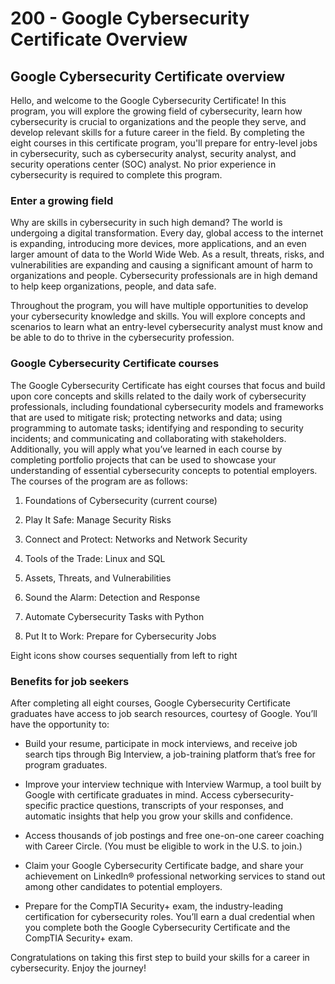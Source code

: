 # 200 - Google Cybersecurity Certificate Overview

## Google Cybersecurity Certificate overview

Hello, and welcome to the Google Cybersecurity Certificate! In this program, you will explore the growing field of cybersecurity, learn how cybersecurity is crucial to organizations and the people they serve, and develop relevant skills for a future career in the field. By completing the eight courses in this certificate program, you'll prepare for entry-level jobs in cybersecurity, such as cybersecurity analyst, security analyst, and security operations center (SOC) analyst. No prior experience in cybersecurity is required to complete this program.

### Enter a growing field
Why are skills in cybersecurity in such high demand? The world is undergoing a digital transformation. Every day, global access to the internet is expanding, introducing more devices, more applications, and an even larger amount of data to the World Wide Web. As a result, threats, risks, and vulnerabilities are expanding and causing a significant amount of harm to organizations and people. Cybersecurity professionals are in high demand to help keep organizations, people, and data safe. 

Throughout the program, you will have multiple opportunities to develop your cybersecurity knowledge and skills. You will explore concepts and scenarios to learn what an entry-level cybersecurity analyst must know and be able to do to thrive in the cybersecurity profession. 

### Google Cybersecurity Certificate courses
The Google Cybersecurity Certificate has eight courses that focus and build upon core concepts and skills related to the daily work of cybersecurity professionals, including foundational cybersecurity models and frameworks that are used to mitigate risk; protecting networks and data; using programming to automate tasks; identifying and responding to security incidents; and communicating and collaborating with stakeholders. Additionally, you will apply what you’ve learned in each course by completing portfolio projects that can be used to showcase your understanding of essential cybersecurity concepts to potential employers. The courses of the program are as follows: 

1. Foundations of Cybersecurity
 (current course) 

2. Play It Safe: Manage Security Risks
 

3. Connect and Protect: Networks and Network Security
 

4. Tools of the Trade: Linux and SQL
 

5. Assets, Threats, and Vulnerabilities
 

6. Sound the Alarm: Detection and Response

7. Automate Cybersecurity Tasks with Python
 

8. Put It to Work: Prepare for Cybersecurity Jobs
 

Eight icons show courses sequentially from left to right

### Benefits for job seekers
After completing all eight courses, Google Cybersecurity Certificate graduates have access to job search resources, courtesy of Google. You’ll have the opportunity to:

- Build your resume, participate in mock interviews, and receive job search tips through Big Interview, a job-training platform that’s free for program graduates. 

- Improve your interview technique with Interview Warmup, a tool built by Google with certificate graduates in mind. Access cybersecurity-specific practice questions, transcripts of your responses, and automatic insights that help you grow your skills and confidence.

- Access thousands of job postings and free one-on-one career coaching with Career Circle. (You must be eligible to work in the U.S. to join.)

- Claim your Google Cybersecurity Certificate badge, and share your achievement on LinkedIn® professional networking services to stand out among other candidates to potential employers. 

- Prepare for the CompTIA Security+ exam, the industry-leading certification for cybersecurity roles. You’ll earn a dual credential when you complete both the Google Cybersecurity Certificate and the CompTIA Security+ exam.

Congratulations on taking this first step to build your skills for a career in cybersecurity. Enjoy the journey!
